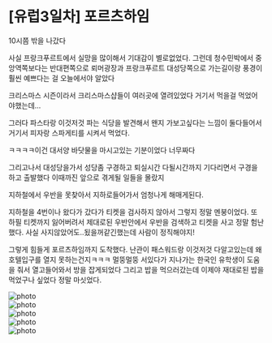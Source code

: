 # [유럽3일차] 포르츠하임

10시쯤 밖을 나갔다

사실 프랑크푸르트에서 실망을 많이해서 기대감이 별로없었다.
그런데 청수민박에서 중앙역쪽보다는 반대편쪽으로 뢰머광장과 프랑크푸르트 대성당쪽으로 가는길이랑
풍경이 훨씬 예쁘다는 걸 오늘에서야 알았다

크리스마스 시즌이라서 크리스마스샵들이 여러곳에 열려있었다 거기서 먹을걸 먹었어야했는데...

그러다 파스타랑 이것저것 파는 식당을 발견해서 왠지 가보고싶다는 느낌이 둘다들어서 거기서 피자랑
스파게티를 시켜서 먹었다.

ㅋㅋㅋㅋ이건 대서양 바닷물을 마시고있는 기분이었다 너무짜다

그리고나서 대성당을가서 성당좀 구경하고 퇴실시간 다될시간까지 기다리면서 구경을 하고 출발했다
이때까진 앞으로 겪게될 일들을 몰랐지

지하철에서 우반을 못찾아서 지하로들어가서 엄청나게 해매게된다.

지하철을 4번이나 왔다가 갔다가 티켓을 검사하지 않아서 그렇지 정말 멘붕이었다. 또 하필 티켓까지
잃어버려서 제대로된 우반안에서 우반을 검색하고 티켓을 사고 정말 험난했다. 사실
사지않았어도..됬을꺼같긴했는데 사람이 정직해야지!

그렇게 힘들게 포르츠하임까지 도착했다. 난관이 패스워드랑 이것저것 다알고있는데 왜 호텔입구를 열지
못하는건지ㅋㅋㅋ 멀뚱멀뚱 서있다가 지나가는 한국인 유학생이 도움을 줘서 열고들어와서 방을
잡게되었다 그리고 밥을 먹으러갔는데 이제야 재대로된 밥을 먹었구나 싶었다 정말 마싯었다.

![photo](https://4log.dev/20190717210328/2017-12-07-12-30-33.jpg)  
![photo](https://4log.dev/20190717210326/20171207_103422.jpg)  
![photo](https://4log.dev/20190717210324/20171207_103447.jpg)  
![photo](https://4log.dev/20190717210321/20171207_104012.jpg)  
![photo](https://4log.dev/20190717210654/20171208_050205434.jpg)
